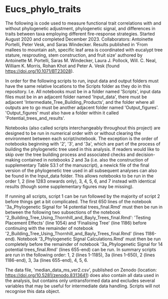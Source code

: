 # Eucs_phylo_traits

The following is code used to measure functional trait correlations with and without phylogenetic adjustment, phylogenetic signal, and differences in traits between taxa employing different fire-response strategies. Started August 2020 and completed December 2023. Collaborators: Antoinette Portelli, Peter Vesk, and Saras Windecker. Results published in 'From mallees to mountain ash, specific leaf area is coordinated with eucalypt tree stature, resprouting, stem construction, and fruit size' authored by Antoinette M. Portelli, Saras M. Windecker, Laura J. Pollock, Will. C. Neal, William K. Morris, Rohan Khot and Peter A. Vesk (found https://doi.org/10.1071/BT23028).

In order for the following scripts to run, input data and output folders must have the same relative locations to the Scripts folder as they do in this repository. I.e. All notebooks must be in a folder named 'Scripts', input data files must be in an adjacent folder named 'Input_data', there must be adjacent 'Intermediate_Tree_Building_Products', and the folder where all outputs are to go must be another adjacent folder named 'Output_figures'. 'Output_figures' must also have a folder within it called 'Potential_trees_and_results'.

Notebooks (also called scripts interchangeably throughout this project) are designed to be run in numerical order with or without clearing the environment between each script/notebook. The exception is the order of notebooks beginning with '2', '3', and '3a', which are part of the process of building the phylogenetic tree used in this analysis. If readers would like to skip over the tree building process and associated checks and decision-making contained in notebooks 2 and 3a (i.e. also the construction of supplementary Table S3.1 of the manuscript), a newick file of the final version of the phylogenetic tree used in all subsequent analyses can also be found in the Input_data folder. This allows notebooks to be run in the order 1, 2 (line 1283 onwards only), 3, 4, 5, 6, and 7 instead with identical results (though some supplementary figures may be missing).

If running all scripts, script 1 can be run followed by the majority of script 2 before things get a bit complicated. The first 650 lines of the notebook '3a_Phylogenetic Signal for 14 potential trees_final.Rmd' must then be run in between the following two subsections of the notebook '2_Building_Tree_Using_Thornhill_and_Bayly_Trees_final.Rmd': 'Testing Placement Effects' (line 1054) and 'Finalising Tree' (line 1186) before continuing with the remainder of notebook '2_Building_Tree_Using_Thornhill_and_Bayly_Trees_final.Rmd' (lines 1186-end). Notebook '3_Phylogenetic Signal Calculations.Rmd' must then be run completely before the remainder of notebook '3a_Phylogenetic Signal for 14 potential trees_final.Rmd' (lines 655-end) can be run. In summary scripts are run in the following order: 1, 2 (lines 1-1185), 3a (lines 1-650), 2 (lines 1186-end), 3, 3a (lines 655-end), 4, 5, 6.

The data file, 'median_data_ms_ver2.csv', published on Zenodo (location: https://doi.org/10.5281/zenodo.8313641) does also contain all data used in the analysis, but contains only untransformed data and excludes several variables that may be useful for intermediate data handling. Scripts will not recognise this data object.
